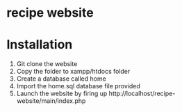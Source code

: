# recipe website
# Installation
<ol>
<li>Git clone the website</li>
<li>Copy the folder to xampp/htdocs folder</li>
<li>Create a database called home</li>
<li>Import the home.sql database file provided</li>
<li>Launch the website by firing up http://localhost/recipe-website/main/index.php</li>
</ol>
